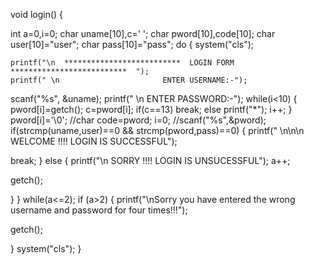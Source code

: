 void login()
{
 
int a=0,i=0;
    char uname&#91;10],c=' ';
    char pword&#91;10],code&#91;10];
    char user&#91;10]="user";
    char pass&#91;10]="pass";
    do
{
system("cls");
 
    printf("\n  **************************  LOGIN FORM  **************************  ");
    printf(" \n                       ENTER USERNAME:-");
scanf("%s", &amp;uname);
printf(" \n                       ENTER PASSWORD:-");
while(i&lt;10)
{
    pword&#91;i]=getch();
    c=pword&#91;i];
    if(c==13) break;
    else printf("*");
    i++;
}
pword&#91;i]='\0';
//char code=pword;
i=0;
//scanf("%s",&amp;pword);
if(strcmp(uname,user)==0 &amp;&amp; strcmp(pword,pass)==0)
{
printf("  \n\n\n       WELCOME !!!! LOGIN IS SUCCESSFUL");
 
break;
}
else
{
printf("\n        SORRY !!!!  LOGIN IS UNSUCESSFUL");
a++;
 
getch();
 
}
}
while(a&lt;=2);
if (a&gt;2)
{
printf("\nSorry you have entered the wrong username and password for four times!!!");
 
getch();
 
}
system("cls");
}
